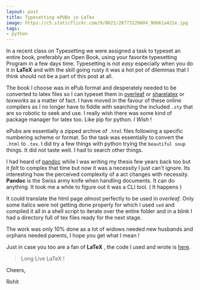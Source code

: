 ```yaml
---
layout: post
title: Typesetting ePUBs in LaTex
image: https://c5.staticflickr.com/9/8021/28773220604_90b61a421e.jpg
tags:
- python
---
```


In a recent class on Typesetting we were assigned a task to typeset an entire book, preferably an Open Book, using your favorite typesetting Program in a few days time. Typesetting is not *easy* especially when you do it in **LaTeX** and with the skill going rusty it was a hot pot of dilemmas that I think should not be a part of this post at all. 

The book I choose was in ePub format and desperately needed to be converted to latex files so I can typeset them in [overleaf](http://overleaf.com/) or [sharelatex](http://sharelatex.com/) or *texworks* as a matter of fact. I have moved in the favour of these online compilers as I no longer have to fiddle with searching the included `.sty` that are so robotic to seek and use. I really wish there was some kind of package manager for latex too. Like pip for python. 
*I Wish* !

ePubs are essentially a zipped archive of `.html` files following a specific numbering scheme or format. So the task was essentially to convert the `.html` to `.tex`. I did try a few things with python trying the `beautiful soup` things. It did not taste well. I had to search other things.

I had heard of [pandoc](http://pandoc.org/) while I was writing my thesis few years back too but it *felt* to complex that time but now it was a necessity I just can't ignore. Its interesting how the perceived complexity of a act changes with necessity. **Pandoc** is the Swiss army knife when handling documents. It can do anything. It took me a while to figure out it was a CLI tool. ( It happens )

It could translate the html page *almost* perfectly to be used in *overleaf*. Only some italics were not getting done properly for which I used `sed` and compiled it all in a shell script to iterate over the entire folder and in a blink I had a directory full of tex files ready for the next stage. 

The work was only 10% done as a lot of widows needed new husbands and orphans needed parents, I hope you get what I mean ! 

Just in case you too are a fan of **LaTeX** , the code I used and wrote is [here](https://github.com/IndianTinker/EPUB-to-Latex).

>Long Live LaTeX !

Cheers,


Rohit


